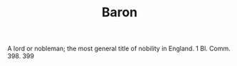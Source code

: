 ---
title: Baron
permalink: "/definitions/baron.html"
body: A lord or nobleman; the most general title of nobility in England. 1 Bl. Comm.
  398. 399
published_at: '2018-07-07'
layout: post
---